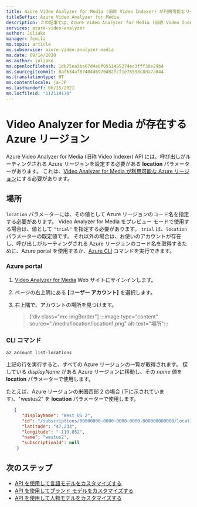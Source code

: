 ```yaml
---
title: Azure Video Analyzer for Media (旧称 Video Indexer) が利用可能なリージョン
titleSuffix: Azure Video Analyzer for Media
description: この記事では、Azure Video Analyzer for Media (旧称 Video Indexer) が利用可能な Azure リージョンについて説明します。
services: azure-video-analyzer
author: Juliako
manager: femila
ms.topic: article
ms.subservice: azure-video-analyzer-media
ms.date: 09/14/2020
ms.author: juliako
ms.openlocfilehash: 1db75ea3ba67d4e8f0551495274ec3fff38e29b4
ms.sourcegitcommit: 0af634af87404d6970d82fcf1e75598c8da7a044
ms.translationtype: HT
ms.contentlocale: ja-JP
ms.lasthandoff: 06/15/2021
ms.locfileid: "112119170"
---
```

# <a name="azure-regions-in-which-video-analyzer-for-media-exists"></a>Video Analyzer for Media が存在する Azure リージョン

Azure Video Analyzer for Media (旧称 Video Indexer) API には、呼び出しがルーティングされる Azure リージョンを設定する必要がある **location** パラメーターがあります。 これは、[Video Analyzer for Media が利用可能な Azure リージョン](https://azure.microsoft.com/global-infrastructure/services/?products=cognitive-services&regions=all)にする必要があります。

## <a name="locations"></a>場所

`location` パラメーターには、その値として Azure リージョンのコード名を指定する必要があります。 Video Analyzer for Media をプレビュー モードで使用する場合は、値として `"trial"` を指定する必要があります。 `trial` は、`location` パラメーターの既定値です。 それ以外の場合は、お使いのアカウントが存在し、呼び出しがルーティングされる Azure リージョンのコード名を取得するために、Azure portal を使用するか、[Azure CLI](/cli/azure) コマンドを実行できます。

### <a name="azure-portal"></a>Azure portal

1. [Video Analyzer for Media](https://www.videoindexer.ai/) Web サイトにサインインします。
1. ページの右上隅にある **[ユーザー アカウント]** を選択します。
1. 右上隅で、アカウントの場所を見つけます。  

    > [!div class="mx-imgBorder"]
    > :::image type="content" source="./media/location/location1.png" alt-text="場所":::
    
###  <a name="cli-command"></a>CLI コマンド

```azurecli-interactive
az account list-locations
```

上記の行を実行すると、すべての Azure リージョンの一覧が取得されます。 探している *displayName* がある Azure リージョンに移動し、その *name* 値を **location** パラメーターで使用します。

たとえば、Azure リージョンの米国西部 2 の場合 (下に示されています)、"westus2" を **location** パラメーターで使用します。

```json
   {
      "displayName": "West US 2",
      "id": "/subscriptions/00000000-0000-0000-0000-000000000000/locations/westus2",
      "latitude": "47.233",
      "longitude": "-119.852",
      "name": "westus2",
      "subscriptionId": null
    }
```

## <a name="next-steps"></a>次のステップ

- [API を使用して言語モデルをカスタマイズする](customize-language-model-with-api.md)
- [API を使用してブランド モデルをカスタマイズする](customize-brands-model-with-api.md)
- [API を使用して人物モデルをカスタマイズする](customize-person-model-with-api.md)
